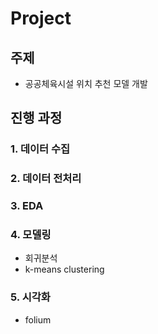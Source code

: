 # Project



## 주제
- 공공체육시설 위치 추천 모델 개발



## 진행 과정
### 1. 데이터 수집

### 2. 데이터 전처리

### 3. EDA

### 4. 모델링
- 회귀분석
- k-means clustering

### 5. 시각화
- folium

